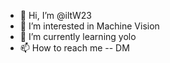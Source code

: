 - 👋 Hi, I’m @iltW23
- 👀 I’m interested in Machine Vision
- 🌱 I’m currently learning yolo
- 📫 How to reach me -- DM

<!---
iltW23/iltW23 is a ✨ special ✨ repository because its `README.md` (this file) appears on your GitHub profile.
You can click the Preview link to take a look at your changes.
--->
